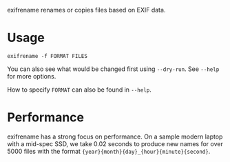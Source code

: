 exifrename renames or copies files based on EXIF data.

# Usage

    exifrename -f FORMAT FILES

You can also see what would be changed first using `--dry-run`. See `--help`
for more options.

How to specify `FORMAT` can also be found in `--help`.

# Performance

exifrename has a strong focus on performance. On a sample modern laptop with a
mid-spec SSD, we take 0.02 seconds to produce new names for over 5000 files
with the format `{year}{month}{day}_{hour}{minute}{second}`.
